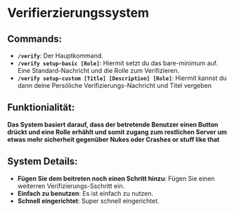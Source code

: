 # Verifierzierungssystem

## Commands:

- **`/verify`**: Der Hauptkommand.
- **`/verify setup-basic [Role]`**: Hiermit setzt du das bare-minimum auf. Eine Standard-Nachricht und die Rolle zum Verifizieren.
- **`/verify setup-custom [Title] [Description] [Role]`**: Hiermit kannst du dann deine Persöliche Verifizierungs-Nachricht und Titel vergeben


## Funktionialität:

**Das System basiert darauf, dass der betretende Benutzer einen Button drückt und eine Rolle erhählt und somit zugang zum restlichen Server um etwas mehr sicherheit gegenüber Nukes oder Crashes or stuff like that**



## System Details:


- **Fügen Sie dem beitreten noch einen Schritt hinzu**: Fügen Sie einen weiterren Verifizierungs-Sschritt ein.
- **Einfach zu benutzen**: Es ist einfach zu nutzen.
- **Schnell eingerichtet**: Super schnell eingerichtet.
